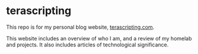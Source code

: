 # terascripting
This repo is for my personal blog website, [terascripting.com](https://terascripting.com/).

This website includes an overview of who I am, and a review of my homelab and projects.
It also includes articles of technological significance.